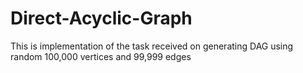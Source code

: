 # Direct-Acyclic-Graph
This is implementation of the task received on generating DAG using random 100,000 vertices and 99,999 edges
